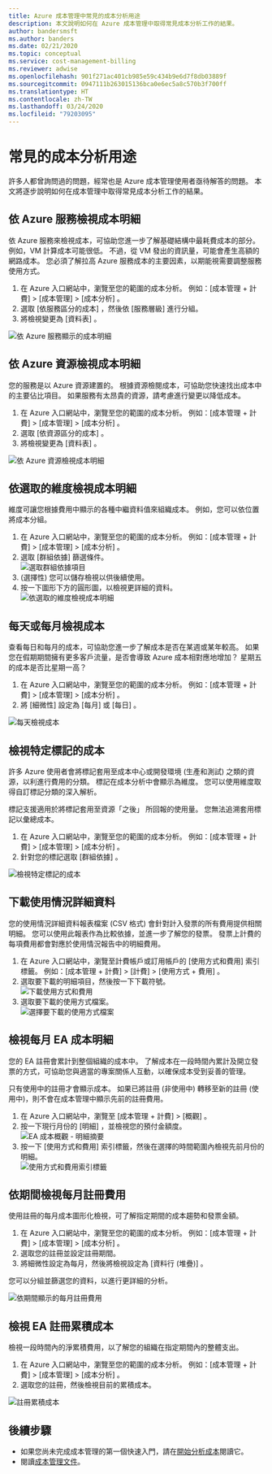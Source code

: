 ```yaml
---
title: Azure 成本管理中常見的成本分析用途
description: 本文說明如何在 Azure 成本管理中取得常見成本分析工作的結果。
author: bandersmsft
ms.author: banders
ms.date: 02/21/2020
ms.topic: conceptual
ms.service: cost-management-billing
ms.reviewer: adwise
ms.openlocfilehash: 901f271ac401cb985e59c434b9e6d7f8db03889f
ms.sourcegitcommit: 0947111b263015136bca0e6ec5a8c570b3f700ff
ms.translationtype: HT
ms.contentlocale: zh-TW
ms.lasthandoff: 03/24/2020
ms.locfileid: "79203095"
---
```

# <a name="common-cost-analysis-uses"></a>常見的成本分析用途

許多人都曾詢問過的問題，經常也是 Azure 成本管理使用者亟待解答的問題。 本文將逐步說明如何在成本管理中取得常見成本分析工作的結果。

## <a name="view-cost-breakdown-by-azure-service"></a>依 Azure 服務檢視成本明細

依 Azure 服務來檢視成本，可協助您進一步了解基礎結構中最耗費成本的部分。 例如，VM 計算成本可能很低。 不過，從 VM 發出的資訊量，可能會產生高額的網路成本。 您必須了解拉高 Azure 服務成本的主要因素，以期能視需要調整服務使用方式。

1. 在 Azure 入口網站中，瀏覽至您的範圍的成本分析。 例如：[成本管理 + 計費]   > [成本管理]   > [成本分析]  。
1. 選取 [依服務區分的成本]  ，然後依 [服務層級]  進行分組。
1. 將檢視變更為 [資料表]  。

![依 Azure 服務顯示的成本明細](./media/cost-analysis-common-uses/breakdown-by-service.png)

## <a name="view-cost-breakdown-by-azure-resource"></a>依 Azure 資源檢視成本明細

您的服務是以 Azure 資源建置的。 根據資源檢閱成本，可協助您快速找出成本中的主要佔比項目。 如果服務有太昂貴的資源，請考慮進行變更以降低成本。

1. 在 Azure 入口網站中，瀏覽至您的範圍的成本分析。 例如：[成本管理 + 計費]   > [成本管理]   > [成本分析]  。
1. 選取 [依資源區分的成本]  。
1. 將檢視變更為 [資料表]  。

![依 Azure 資源檢視成本明細](./media/cost-analysis-common-uses/cost-by-resource.png)

## <a name="view-cost-breakdown-by-selected-dimensions"></a>依選取的維度檢視成本明細

維度可讓您根據費用中顯示的各種中繼資料值來組織成本。 例如，您可以依位置將成本分組。

1. 在 Azure 入口網站中，瀏覽至您的範圍的成本分析。 例如：[成本管理 + 計費]   > [成本管理]   > [成本分析]  。
1. 選取 [群組依據]  篩選條件。  
    ![選取群組依據項目](./media/cost-analysis-common-uses/group-by.png)
1. (選擇性) 您可以儲存檢視以供後續使用。
1. 按一下圖形下方的圓形圖，以檢視更詳細的資料。  
    ![依選取的維度檢視成本明細](./media/cost-analysis-common-uses/drill-down.png)

## <a name="view-costs-per-day-or-by-month"></a>每天或每月檢視成本

查看每日和每月的成本，可協助您進一步了解成本是否在某週或某年較高。 如果您在假期期間擁有更多客戶流量，是否會導致 Azure 成本相對應地增加？ 星期五的成本是否比星期一高？

1. 在 Azure 入口網站中，瀏覽至您的範圍的成本分析。 例如：[成本管理 + 計費]   > [成本管理]   > [成本分析]  。
1. 將 [細微性]  設定為 [每月]  或 [每日]  。

![每天檢視成本](./media/cost-analysis-common-uses/daily-granularity.png)

## <a name="view-costs-for-a-specific-tag"></a>檢視特定標記的成本

許多 Azure 使用者會將標記套用至成本中心或開發環境 (生產和測試) 之類的資源，以利進行費用的分類。 標記在成本分析中會顯示為維度。 您可以使用維度取得自訂標記分類的深入解析。

標記支援適用於將標記套用至資源「之後」  所回報的使用量。 您無法追溯套用標記以彙總成本。

1. 在 Azure 入口網站中，瀏覽至您的範圍的成本分析。 例如：[成本管理 + 計費]   > [成本管理]   > [成本分析]  。
1. 針對您的標記選取 [群組依據]  。

![檢視特定標記的成本](./media/cost-analysis-common-uses/tag.png)

## <a name="download-your-usage-details"></a>下載使用情況詳細資料

您的使用情況詳細資料報表檔案 (CSV 格式) 會針對計入發票的所有費用提供相關明細。 您可以使用此報表作為比較依據，並進一步了解您的發票。 發票上計費的每項費用都會對應於使用情況報告中的明細費用。

1. 在 Azure 入口網站中，瀏覽至計費帳戶或訂用帳戶的 [使用方式和費用]  索引標籤。 例如：[成本管理 + 計費]   > [計費]   > [使用方式 + 費用]  。
1. 選取要下載的明細項目，然後按一下下載符號。  
    ![下載使用方式和費用](./media/cost-analysis-common-uses/download1.png)
1.  選取要下載的使用方式檔案。  
    ![選擇要下載的使用方式檔案](./media/cost-analysis-common-uses/download2.png)

## <a name="view-monthly-ea-cost-breakdown"></a>檢視每月 EA 成本明細

您的 EA 註冊會累計到整個組織的成本中。 了解成本在一段時間內累計及開立發票的方式，可協助您與適當的專案關係人互動，以確保成本受到妥善的管理。

只有使用中的註冊才會顯示成本。 如果已將註冊 (非使用中) 轉移至新的註冊 (使用中)，則不會在成本管理中顯示先前的註冊費用。


1. 在 Azure 入口網站中，瀏覽至 [成本管理 + 計費]   > [概觀]  。
1. 按一下現行月份的 [明細]  ，並檢視您的預付金額度。  
    ![EA 成本概觀 - 明細摘要](./media/cost-analysis-common-uses/breakdown1.png)
1.  按一下 [使用方式和費用]  索引標籤，然後在選擇的時間範圍內檢視先前月份的明細。  
    ![使用方式和費用索引標籤](./media/cost-analysis-common-uses/breakdown2.png)

## <a name="view-enrollment-monthly-cost-by-term"></a>依期間檢視每月註冊費用

使用註冊的每月成本圖形化檢視，可了解指定期間的成本趨勢和發票金額。

1. 在 Azure 入口網站中，瀏覽至您的範圍的成本分析。 例如：[成本管理 + 計費]   > [成本管理]   > [成本分析]  。
1. 選取您的註冊並設定註冊期間。
1. 將細微性設定為每月，然後將檢視設定為 [資料行 (堆疊)]  。

您可以分組並篩選您的資料，以進行更詳細的分析。

![依期間顯示的每月註冊費用](./media/cost-analysis-common-uses/enrollment-term1.png)

## <a name="view-ea-enrollment-accumulated-costs"></a>檢視 EA 註冊累積成本

檢視一段時間內的淨累積費用，以了解您的組織在指定期間內的整體支出。

1. 在 Azure 入口網站中，瀏覽至您的範圍的成本分析。 例如：[成本管理 + 計費]   > [成本管理]   > [成本分析]  。
1. 選取您的註冊，然後檢視目前的累積成本。

![註冊累積成本](./media/cost-analysis-common-uses/cost-analysis-enrollment.png)

## <a name="next-steps"></a>後續步驟
- 如果您尚未完成成本管理的第一個快速入門，請在[開始分析成本](quick-acm-cost-analysis.md)閱讀它。
- 閱讀[成本管理文件](../index.yml)。
